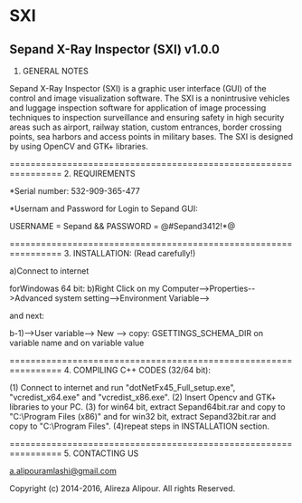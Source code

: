 # SXI



Sepand X-Ray Inspector (SXI)  v1.0.0
-------------------------------------


1. GENERAL NOTES

Sepand X-Ray Inspector (SXI) is a graphic user interface (GUI) of the control and image visualization software. The SXI is a nonintrusive vehicles and luggage inspection software for application of image processing techniques to inspection surveillance and ensuring safety in high security areas such as airport, railway station, custom entrances, border crossing points, sea harbors and access points in military bases. The SXI is designed by using OpenCV and GTK+ libraries.   

================================================================
2. REQUIREMENTS

*Serial number: 532-909-365-477

*Usernam and Password for Login to Sepand GUI: 

USERNAME = Sepand && PASSWORD = @#Sepand3412!*@

================================================================
3. INSTALLATION: (Read carefully!)

a)Connect to internet

forWindowas 64 bit:
b)Right Click on my Computer-->Properties-->Advanced system setting-->Environment Variable-->

and next:

b-1)-->User variable--> New --> copy: GSETTINGS_SCHEMA_DIR on variable name and on variable value 

================================================================
4. COMPILING C++ CODES (32/64 bit): 

(1) Connect to internet and run "dotNetFx45_Full_setup.exe", "vcredist_x64.exe" and "vcredist_x86.exe". (2) Insert Opencv and GTK+ libraries to your PC. (3) for win64 bit, extract Sepand64bit.rar and copy to "C:\Program Files (x86)" and for win32 bit, extract Sepand32bit.rar and copy to "C:\Program Files". (4)repeat steps in INSTALLATION section.

================================================================
5. CONTACTING US

a.alipouramlashi@gmail.com 

Copyright (c) 2014-2016, Alireza Alipour. All rights Reserved.


                     

                     
